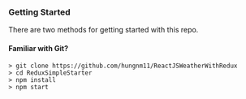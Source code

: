 ### Getting Started

There are two methods for getting started with this repo.

#### Familiar with Git?

```
> git clone https://github.com/hungnm11/ReactJSWeatherWithRedux
> cd ReduxSimpleStarter
> npm install
> npm start
```
